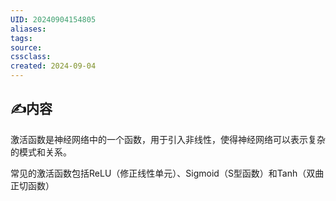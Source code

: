 ```yaml
---
UID: 20240904154805 
aliases: 
tags: 
source: 
cssclass: 
created: 2024-09-04
---
```


## ✍内容

激活函数是神经网络中的一个函数，用于引入非线性，使得神经网络可以表示复杂的模式和关系。

常见的激活函数包括ReLU（修正线性单元）、Sigmoid（S型函数）和Tanh（双曲正切函数）
